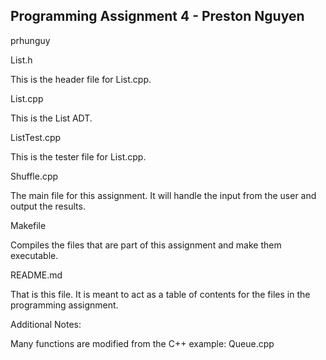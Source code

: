 ## Programming Assignment 4 - Preston Nguyen
prhunguy

List.h

This is the header file for List.cpp.

List.cpp

This is the List ADT.

ListTest.cpp

This is the tester file for List.cpp.

Shuffle.cpp

The main file for this assignment. It will handle the input from the user and output the results.

Makefile

Compiles the files that are part of this assignment and make them executable.

README.md

That is this file. It is meant to act as a table of contents for the files in the programming assignment.

Additional Notes:

Many functions are modified from the C++ example: Queue.cpp